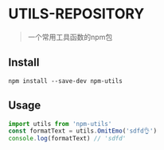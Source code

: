 # UTILS-REPOSITORY
> 一个常用工具函数的npm包

## Install
```
npm install --save-dev npm-utils
```

## Usage
```js
import utils from 'npm-utils'
const formatText = utils.OmitEmo('sdfd👌')
console.log(formatText) // 'sdfd'
```